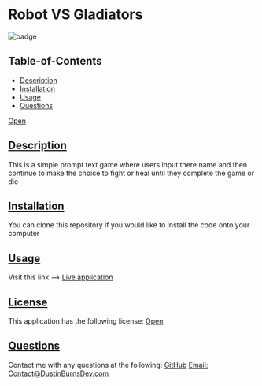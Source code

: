 
  # Robot VS Gladiators 
  
![badge](https://img.shields.io/badge/license-Open-blue)
  
  ## Table-of-Contents
  * [Description](#description)
  * [Installation](#installation)
  * [Usage](#usage)
  * [Questions](#questions)

[Open](https://choosealicense.com/licenses/Open)

 
  ## [Description](#table-of-contents)
  This is a simple prompt text game where users input there name and then continue to make the choice to fight or heal until they complete the game or die
   
  ## [Installation](#table-of-contents)
  You can clone this repository if you would like to install the code onto your computer

  ## [Usage](#table-of-contents)
  Visit this link --> [Live application](https://burnsd.github.io/robot-gladiators/)

  ## [License](#table-of-contents)
  This application has the following license:
  [Open](https://choosealicense.com/licenses/Open)
    
  ## [Questions](#table-of-contents)
  Contact me with any questions at the following:
  [GitHub](https://github.com/BurnsD)
  [Email: Contact@DustinBurnsDev.com](mailto:Contact@DustinBurnsDev.com)
  